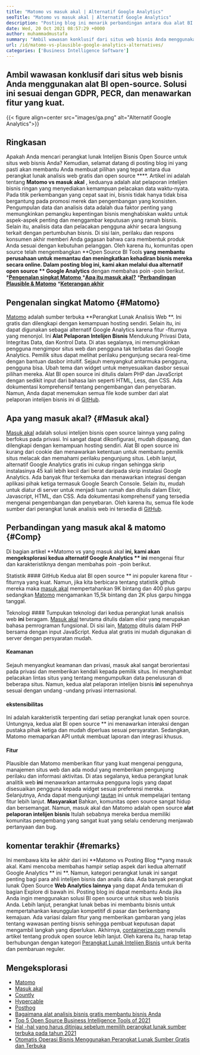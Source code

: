 ```yaml
---
title: "Matomo vs masuk akal | Alternatif Google Analytics" 
seoTitle: "Matomo vs masuk akal | Alternatif Google Analytics" 
description: "Posting blog ini menarik perbandingan antara dua alat BI open-source yang dianggap sebagai alternatif Google Analytics. Kedua perangkat lunak itu gratis dan di-hosting sendiri." 
date: Wed, 20 Oct 2021 08:57:29 +0000
author: muhammadmustafa
summary: "Ambil wawasan konklusif dari situs web bisnis Anda menggunakan alat BI open-source. Solusi ini sesuai dengan GDPR, PECR, dan menawarkan fitur yang kuat." 
url: /id/matomo-vs-plausible-google-analytics-alternatives/
categories: ['Business Intelligence Software']
---
```


## Ambil wawasan konklusif dari situs web bisnis Anda menggunakan alat BI open-source. Solusi ini sesuai dengan GDPR, PECR, dan menawarkan fitur yang kuat.

{{< figure align=center src="images/ga.png" alt="Alternatif Google Analytics">}}


## Ringkasan
Apakah Anda mencari perangkat lunak Intelijen Bisnis Open Source untuk situs web bisnis Anda? Kemudian, selamat datang di posting blog ini yang pasti akan membantu Anda membuat pilihan yang tepat antara dua perangkat lunak analisis web gratis dan open source ****. Artikel ini adalah tentang  **Matomo vs masuk akal**  , keduanya adalah alat pelaporan intelijen bisnis ringan yang menyediakan kemampuan pelacakan data waktu-nyata. Pada titik perkembangan yang cepat saat ini, bisnis tidak hanya tidak bisa bergantung pada promosi merek dan pengembangan yang konsisten. Pengumpulan data dan analisis data adalah dua faktor penting yang memungkinkan pemangku kepentingan bisnis menghabiskan waktu untuk aspek-aspek penting dan menggambar keputusan yang ramah bisnis. Selain itu, analisis data dan pelacakan pengguna akhir secara langsung terkait dengan pertumbuhan bisnis.
Di sisi lain, perilaku dan respons konsumen akhir memberi Anda gagasan bahwa cara membentuk produk Anda sesuai dengan kebutuhan pelanggan. Oleh karena itu, komunitas open source telah mengembangkan **Open Source BI Tools  **yang membantu perusahaan untuk memantau dan meningkatkan kehadiran bisnis mereka secara online. Dalam posting blog ini, kami akan melalui dua alternatif open source **  Google Analytics**  dengan membahas poin -poin berikut.
  *[**Pengenalan singkat Matomo** ][1]
  ***[Apa itu masuk akal?][2]** 
  ***[Perbandingan Plausible & Matomo][3]** 
  *[**Keterangan akhir** ][4]

## Pengenalan singkat Matomo   {#Matomo}
[Matomo][5] adalah sumber terbuka **Perangkat Lunak Analisis Web **. Ini gratis dan dilengkapi dengan kemampuan hosting sendiri. Selain itu, ini dapat digunakan sebagai alternatif Google Analytics karena fitur -fiturnya yang menonjol. Ini  **Alat Pelaporan Intelijen Bisnis**   Mendukung Privasi Data, Integritas Data, dan Kontrol Data. Di atas segalanya, ini memungkinkan pengguna mengimpor situs web dan pengguna tak terbatas dari Google Analytics. Pemilik situs dapat melihat perilaku pengunjung secara real-time dengan bantuan dasbor intuitif. Sejauh menyangkut antarmuka pengguna, pengguna bisa. Ubah tema dan widget untuk menyesuaikan dasbor sesuai pilihan mereka. Alat BI open source ini ditulis dalam PHP dan JavaScript dengan sedikit input dari bahasa lain seperti HTML, Less, dan CSS. Ada dokumentasi komprehensif tentang pengembangan dan penyebaran. Namun, Anda dapat menemukan semua file kode sumber dari alat pelaporan intelijen bisnis ini di [GitHub][6].

## Apa yang masuk akal?   {#Masuk akal}
[Masuk akal][7] adalah solusi intelijen bisnis open source lainnya yang paling berfokus pada privasi. Ini sangat dapat dikonfigurasi, mudah dipasang, dan dilengkapi dengan kemampuan hosting sendiri. Alat BI open source ini kurang dari cookie dan menawarkan ketentuan untuk membantu pemilik situs melacak dan memahami perilaku pengunjung situs. Lebih lanjut, alternatif Google Analytics gratis ini cukup ringan sehingga skrip instalasinya 45 kali lebih kecil dari berat daripada skrip instalasi Google Analytics. Ada banyak fitur terkemuka dan menawarkan integrasi dengan aplikasi pihak ketiga termasuk Google Search Console. Selain itu, mudah untuk diatur di server untuk menjadi tuan rumah dan ditulis dalam Elixir, Javascript, HTML, dan CSS. Ada dokumentasi komprehensif yang tersedia mengenai pengembangan dan penyebaran. Oleh karena itu, semua file kode sumber dari perangkat lunak analisis web ini tersedia di [GitHub][8].

## Perbandingan yang masuk akal & matomo   {#Comp}
Di bagian artikel **Matomo vs yang masuk akal  **ini, kami akan mengeksplorasi kedua alternatif Google Analytics **  ini**  mengenai fitur dan karakteristiknya dengan membahas poin -poin berikut.

Statistik #### GitHub
Kedua alat BI open source ** ini populer karena fitur -fiturnya yang kuat. Namun, jika kita berbicara tentang statistik github mereka maka [masuk akal][7] mempertahankan 9K bintang dan 400 plus garpu sedangkan [Matomo][5] mengamankan 15,5k bintang dan 2K plus garpu hingga tanggal.

Teknologi ####
Tumpukan teknologi dari kedua perangkat lunak analisis web **ini**  beragam. [Masuk akal][7] terutama ditulis dalam elixir yang merupakan bahasa pemrograman fungsional. Di sisi lain, [Matomo][5] ditulis dalam PHP bersama dengan input JavaScript. Kedua alat gratis ini mudah digunakan di server dengan persyaratan mudah.

#### Keamanan
Sejauh menyangkut keamanan dan privasi, masuk akal sangat berorientasi pada privasi dan memberikan kendali kepada pemilik situs. Ini menghambat pelacakan lintas situs yang tentang mengumpulkan data penelusuran di beberapa situs. Namun, kedua alat pelaporan intelijen bisnis **ini**  sepenuhnya sesuai dengan undang -undang privasi internasional.

#### ekstensibilitas
Ini adalah karakteristik terpenting dari setiap perangkat lunak open source. Untungnya, kedua alat BI open source ** ini menawarkan interaksi dengan pustaka pihak ketiga dan mudah diperluas sesuai persyaratan. Sedangkan, Matomo memaparkan API untuk membuat laporan dan integrasi khusus.

#### Fitur
Plausible dan Matomo memberikan fitur yang kuat mengenai pengguna, manajemen situs web dan ada modul yang memberikan pengunjung perilaku dan informasi aktivitas. Di atas segalanya, kedua perangkat lunak analitik web **ini**  menawarkan antarmuka pengguna logis yang dapat disesuaikan pengguna kepada widget sesuai preferensi mereka. Selanjutnya, Anda dapat mengunjungi [tautan][9] ini untuk mempelajari tentang fitur lebih lanjut.
**Masyarakat**
Bahkan, komunitas open source sangat hidup dan bersemangat. Namun, masuk akal dan Matomo adalah open source **alat pelaporan intelijen bisnis**  Itulah sebabnya mereka berdua memiliki komunitas pengembang yang sangat kuat yang selalu cenderung menjawab pertanyaan dan bug.

## komentar terakhir   {#remarks}
Ini membawa kita ke akhir dari ini **Matomo vs Posting Blog  **yang masuk akal. Kami mencoba membahas hampir setiap aspek dari kedua alternatif Google Analytics **  ini **. Namun, kategori perangkat lunak ini sangat penting bagi para ahli intelijen bisnis dan analis data. Ada banyak perangkat lunak Open Source  **Web Analytics lainnya**   yang dapat Anda temukan di bagian Explore di bawah ini. Posting blog ini dapat membantu Anda jika Anda ingin menggunakan solusi BI open source untuk situs web bisnis Anda. Lebih lanjut, perangkat lunak bebas ini membantu bisnis untuk mempertahankan keunggulan kompetitif di pasar dan berkembang kemajuan. Ada variasi dalam fitur yang memberikan gambaran yang jelas tentang wawasan penting bisnis sehingga pembuat keputusan dapat mengambil langkah yang diperlukan.
Akhirnya, [containerize.com][10] menulis artikel tentang produk open source lebih lanjut. Oleh karena itu, harap tetap berhubungan dengan kategori [Perangkat Lunak Intelijen Bisnis][9] untuk berita dan pembaruan reguler.

## Mengeksplorasi
  * [Matomo][11]
  * [Masuk akal][12]
  * [Countly][13]
  * [Hypercable][14]
  * [Posthog][15]
  * [Bagaimana alat analisis bisnis gratis membantu bisnis Anda][16]
  * [Top 5 Open Source Business Intelligence Tools of 2021][17]
  * [Hal -hal yang harus ditinjau sebelum memilih perangkat lunak sumber terbuka pada tahun 2021][18]
  * [Otomatis Operasi Bisnis Menggunakan Perangkat Lunak Sumber Gratis dan Terbuka][19]

  
[1]: #Matomo
[2]: #Plausible
[3]: #comp
[4]: #remarks
[5]: https://products.containerize.com/business-intelligence/matomo/
[6]: https://github.com/matomo-org/matomo
[7]: https://products.containerize.com/business-intelligence/plausible/
[8]: https://github.com/plausible/analytics
[9]: https://products.containerize.com/business-intelligence/
[10]: https://www.containerize.com/
[11]: https://products.containerize.com/business-intelligence/matomo
[12]: https://products.containerize.com/business-intelligence/plausible
[13]: https://products.containerize.com/business-intelligence/countly
[14]: https://products.containerize.com/business-intelligence/hypercable
[15]: https://products.containerize.com/business-intelligence/posthog
[16]: https://blog.containerize.com/2021/03/12/how-free-business-analytics-tools-assist-your-business/
[17]: https://blog.containerize.com/business-intelligence-software/top-5-open-source-business-intelligence-solutions-of-2021/
[18]: https://blog.containerize.com/cmdb-software/things-to-review-before-opting-open-source-software-in-2021/
[19]: https://blog.containerize.com/blogging/automate-business-operations-using-open-source-software/
